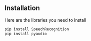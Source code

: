 ## Installation

Here are the libraries you need to install
```bash
pip install SpeechRecognition
pip install pyaudio
```